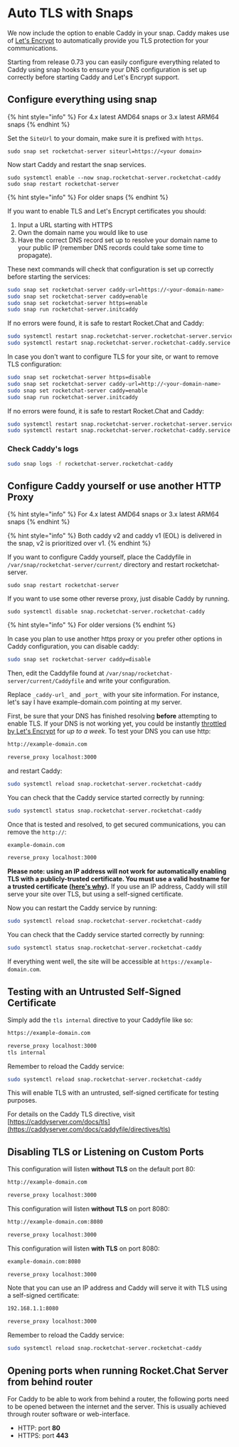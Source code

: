 # Auto TLS with Snaps

We now include the option to enable Caddy in your snap. Caddy makes use of [Let's Encrypt](https://letsencrypt.org) to automatically provide you TLS protection for your communications.

Starting from release 0.73 you can easily configure everything related to Caddy using snap hooks to ensure your DNS configuration is set up correctly before starting Caddy and Let's Encrypt support.

## Configure everything using snap

{% hint style="info" %}
For 4.x latest AMD64 snaps or 3.x latest ARM64 snaps
{% endhint %}

Set the `SiteUrl` to your domain, make sure it is prefixed with `https`.

```
sudo snap set rocketchat-server siteurl=https://<your domain>
```

Now start Caddy and restart the snap services.

```
sudo systemctl enable --now snap.rocketchat-server.rocketchat-caddy 
sudo snap restart rocketchat-server
```

{% hint style="info" %}
For older snaps
{% endhint %}

If you want to enable TLS and Let's Encrypt certificates you should:

1. Input a URL starting with HTTPS
2. Own the domain name you would like to use
3. Have the correct DNS record set up to resolve your domain name to your public IP (remember DNS records could take some time to propagate).

These next commands will check that configuration is set up correctly before starting the services:

```bash
sudo snap set rocketchat-server caddy-url=https://<your-domain-name>
sudo snap set rocketchat-server caddy=enable
sudo snap set rocketchat-server https=enable
sudo snap run rocketchat-server.initcaddy
```

If no errors were found, it is safe to restart Rocket.Chat and Caddy:

```bash
sudo systemctl restart snap.rocketchat-server.rocketchat-server.service
sudo systemctl restart snap.rocketchat-server.rocketchat-caddy.service
```

In case you don't want to configure TLS for your site, or want to remove TLS configuration:

```bash
sudo snap set rocketchat-server https=disable
sudo snap set rocketchat-server caddy-url=http://<your-domain-name>
sudo snap set rocketchat-server caddy=enable
sudo snap run rocketchat-server.initcaddy
```

If no errors were found, it is safe to restart Rocket.Chat and Caddy:

```bash
sudo systemctl restart snap.rocketchat-server.rocketchat-server.service
sudo systemctl restart snap.rocketchat-server.rocketchat-caddy.service
```

### Check Caddy's logs

```bash
sudo snap logs -f rocketchat-server.rocketchat-caddy
```

## Configure Caddy yourself or use another HTTP Proxy

{% hint style="info" %}
For 4.x latest AMD64 snaps or 3.x latest ARM64 snaps
{% endhint %}

{% hint style="info" %}
Both caddy v2 and caddy v1 (EOL) is delivered in the snap, v2 is prioritized over v1.
{% endhint %}

If you want to configure Caddy yourself, place the Caddyfile in `/var/snap/rocketchat-server/current/` directory and restart rocketchat-server.

```
sudo snap restart rocketchat-server
```

If you want to use some other reverse proxy, just disable Caddy by running.

```
sudo systemctl disable snap.rocketchat-server.rocketchat-caddy
```

{% hint style="info" %}
For older versions
{% endhint %}

In case you plan to use another https proxy or you prefer other options in Caddy configuration, you can disable caddy:

```bash
sudo snap set rocketchat-server caddy=disable
```

Then, edit the Caddyfile found at `/var/snap/rocketchat-server/current/Caddyfile` and write your configuration.

Replace `_caddy-url_` and `_port_` with your site information. For instance, let's say I have example-domain.com pointing at my server.

First, be sure that your DNS has finished resolving **before** attempting to enable TLS. If your DNS is not working yet, you could be instantly [throttled by Let's Encrypt](https://caddyserver.com/docs/automatic-https#testing) for _up to a week_. To test your DNS you can use http:

```bash
http://example-domain.com

reverse_proxy localhost:3000
```

and restart Caddy:

```bash
sudo systemctl reload snap.rocketchat-server.rocketchat-caddy
```

You can check that the Caddy service started correctly by running:

```bash
sudo systemctl status snap.rocketchat-server.rocketchat-caddy
```

Once that is tested and resolved, to get secured communications, you can remove the `http://`:

```bash
example-domain.com

reverse_proxy localhost:3000
```

**Please note: using an IP address will not work for automatically enabling TLS with a publicly-trusted certificate. You must use a valid hostname for a trusted certificate (**[**here's why**](https://caddyserver.com/docs/automatic-https)**).** If you use an IP address, Caddy will still serve your site over TLS, but using a self-signed certificate.

Now you can restart the Caddy service by running:

```bash
sudo systemctl reload snap.rocketchat-server.rocketchat-caddy
```

You can check that the Caddy service started correctly by running:

```bash
sudo systemctl status snap.rocketchat-server.rocketchat-caddy
```

If everything went well, the site will be accessible at `https://example-domain.com`.

## Testing with an Untrusted Self-Signed Certificate

Simply add the `tls internal` directive to your Caddyfile like so:

```bash
https://example-domain.com

reverse_proxy localhost:3000
tls internal
```

Remember to reload the Caddy service:

```bash
sudo systemctl reload snap.rocketchat-server.rocketchat-caddy
```

This will enable TLS with an untrusted, self-signed certificate for testing purposes.

For details on the Caddy TLS directive, visit [https://caddyserver.com/docs/tls](https://caddyserver.com/docs/caddyfile/directives/tls)

## Disabling TLS or Listening on Custom Ports

This configuration will listen **without TLS** on the default port 80:

```bash
http://example-domain.com

reverse_proxy localhost:3000
```

This configuration will listen **without TLS** on port 8080:

```bash
http://example-domain.com:8080

reverse_proxy localhost:3000
```

This configuration will listen **with TLS** on port 8080:

```bash
example-domain.com:8080

reverse_proxy localhost:3000
```

Note that you can use an IP address and Caddy will serve it with TLS using a self-signed certificate:

```bash
192.168.1.1:8080

reverse_proxy localhost:3000
```

Remember to reload the Caddy service:

```bash
sudo systemctl reload snap.rocketchat-server.rocketchat-caddy
```

## Opening ports when running Rocket.Chat Server from behind router

For Caddy to be able to work from behind a router, the following ports need to be opened between the internet and the server. This is usually achieved through router software or web-interface.

* HTTP: port **80**
* HTTPS: port **443**
